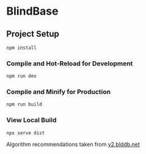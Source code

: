 # BlindBase

## Project Setup

```sh
npm install
```

### Compile and Hot-Reload for Development

```sh
npm run dev
```

### Compile and Minify for Production

```sh
npm run build
```

### View Local Build
```sh
npx serve dist
```

Algorithm recommendations taken from [v2.blddb.net](https://github.com/nbwzx/blddb)